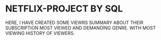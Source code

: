 # NETFLIX-PROJECT BY SQL
HERE, I HAVE CREATED SOME VIEWRS SUMMARY ABOUT THEIR SUBSCRIPTION 
MOST VIEWED AND DEMANDING GENRE.
WITH MOST VIEWING HISTORY OF VIEWERS.
